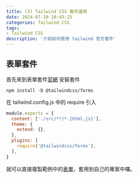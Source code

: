 ```yaml
---
title: (3) Tailwind CSS 套件運用
date: 2024-07-20 20:43:25
categories: Tailwind CSS
tags: 
- Tailwind CSS
description: '介紹如何使用 tailwind 官方套件'
---
```


## 表單套件

首先來到表單套件[官網](https://github.com/tailwindlabs/tailwindcss-forms) 安裝套件

```
npm install -D @tailwindcss/forms 
```

在 tailwind.config.js 中的 require 引入

``` js
module.exports = {
  content: ['./src/**/*.{html,js}'],
  theme: {
    extend: {},
  },
  plugins: [
    require('@tailwindcss/forms'),
  ],
}
```

就可以直接複製範例中的[表單](https://tailwindcss-forms.vercel.app/)，套用到自己的專案中囉。